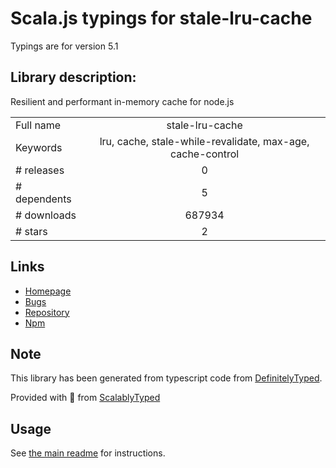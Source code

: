 
# Scala.js typings for stale-lru-cache

Typings are for version 5.1

## Library description:
Resilient and performant in-memory cache for node.js

|                    |                 |
| ------------------ | :-------------: |
| Full name          | stale-lru-cache |
| Keywords           | lru, cache, stale-while-revalidate, max-age, cache-control |
| # releases         | 0 |
| # dependents       | 5 |
| # downloads        | 687934 |
| # stars            | 2 |

## Links
- [Homepage](https://github.com/cyberthom/stale-lru-cache#readme)
- [Bugs](https://github.com/cyberthom/stale-lru-cache/issues)
- [Repository](https://github.com/cyberthom/stale-lru-cache)
- [Npm](https://www.npmjs.com/package/stale-lru-cache)
    


## Note
This library has been generated from typescript code from [DefinitelyTyped](https://definitelytyped.org).

Provided with :purple_heart: from [ScalablyTyped](https://github.com/oyvindberg/ScalablyTyped)

## Usage
See [the main readme](../../readme.md) for instructions.


